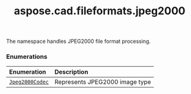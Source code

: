 ﻿---
title: aspose.cad.fileformats.jpeg2000
second_title: Aspose.CAD for Python via .NET API References
description: 
type: docs
weight: 10
url: /python-net/aspose.cad.fileformats.jpeg2000/
is_root: false
---

The namespace handles JPEG2000 file format processing.

### Enumerations
| Enumeration | Description |
| :- | :- |
| [`Jpeg2000Codec`](/cad/python-net/aspose.cad.fileformats.jpeg2000/jpeg2000codec) | Represents JPEG2000 image type |


